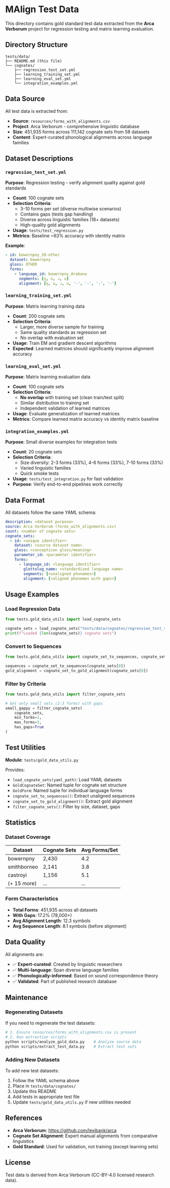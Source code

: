 # MAlign Test Data

This directory contains gold standard test data extracted from the **Arca Verborum** project for regression testing and matrix learning evaluation.

## Directory Structure

```
tests/data/
├── README.md (this file)
└── cognates/
    ├── regression_test_set.yml
    ├── learning_training_set.yml
    ├── learning_eval_set.yml
    └── integration_examples.yml
```

## Data Source

All test data is extracted from:
- **Source**: `resources/forms_with_alignments.csv`
- **Project**: Arca Verborum - comprehensive linguistic database
- **Size**: 451,935 forms across 111,142 cognate sets from 58 datasets
- **Content**: Expert-curated phonological alignments across language families

## Dataset Descriptions

### `regression_test_set.yml`
**Purpose**: Regression testing - verify alignment quality against gold standards

- **Count**: 100 cognate sets
- **Selection Criteria**:
  - 3-10 forms per set (diverse multiwise scenarios)
  - Contains gaps (tests gap handling)
  - Diverse across linguistic families (18+ datasets)
  - High-quality gold alignments
- **Usage**: `tests/test_regression.py`
- **Metrics**: Baseline ~63% accuracy with identity matrix

**Example**:
```yaml
- id: bowernpny_28-other
  dataset: bowernpny
  gloss: OTHER
  forms:
    - language_id: bowernpny_Arabana
      segments: [ŋ, u, ɹ, u]
      alignment: [ŋ, u, ɹ, u, '-', '-', '-', '-']
```

### `learning_training_set.yml`
**Purpose**: Matrix learning training data

- **Count**: 200 cognate sets
- **Selection Criteria**:
  - Larger, more diverse sample for training
  - Same quality standards as regression set
  - No overlap with evaluation set
- **Usage**: Train EM and gradient descent algorithms
- **Expected**: Learned matrices should significantly improve alignment accuracy

### `learning_eval_set.yml`
**Purpose**: Matrix learning evaluation data

- **Count**: 100 cognate sets
- **Selection Criteria**:
  - **No overlap** with training set (clean train/test split)
  - Similar distribution to training set
  - Independent validation of learned matrices
- **Usage**: Evaluate generalization of learned matrices
- **Metrics**: Compare learned matrix accuracy vs identity matrix baseline

### `integration_examples.yml`
**Purpose**: Small diverse examples for integration tests

- **Count**: 20 cognate sets
- **Selection Criteria**:
  - Size diversity: 2-3 forms (33%), 4-6 forms (33%), 7-10 forms (33%)
  - Varied linguistic families
  - Quick smoke tests
- **Usage**: `tests/test_integration.py` for fast validation
- **Purpose**: Verify end-to-end pipelines work correctly

## Data Format

All datasets follow the same YAML schema:

```yaml
description: <dataset purpose>
source: Arca Verborum (forms_with_alignments.csv)
count: <number of cognate sets>
cognate_sets:
  - id: <unique identifier>
    dataset: <source dataset name>
    gloss: <concepticon gloss/meaning>
    parameter_id: <parameter identifier>
    forms:
      - language_id: <language identifier>
        glottolog_name: <standardized language name>
        segments: [<unaligned phonemes>]
        alignment: [<aligned phonemes with gaps>]
```

## Usage Examples

### Load Regression Data
```python
from tests.gold_data_utils import load_cognate_sets

cognate_sets = load_cognate_sets("tests/data/cognates/regression_test_set.yml")
print(f"Loaded {len(cognate_sets)} cognate sets")
```

### Convert to Sequences
```python
from tests.gold_data_utils import cognate_set_to_sequences, cognate_set_to_gold_alignment

sequences = cognate_set_to_sequences(cognate_sets[0])
gold_alignment = cognate_set_to_gold_alignment(cognate_sets[0])
```

### Filter by Criteria
```python
from tests.gold_data_utils import filter_cognate_sets

# Get only small sets (2-3 forms) with gaps
small_gappy = filter_cognate_sets(
    cognate_sets,
    min_forms=2,
    max_forms=3,
    has_gaps=True
)
```

## Test Utilities

**Module**: `tests/gold_data_utils.py`

Provides:
- `load_cognate_sets(yaml_path)`: Load YAML datasets
- `GoldCognateSet`: Named tuple for cognate set structure
- `GoldForm`: Named tuple for individual language forms
- `cognate_set_to_sequences()`: Extract unaligned sequences
- `cognate_set_to_gold_alignment()`: Extract gold alignment
- `filter_cognate_sets()`: Filter by size, dataset, gaps

## Statistics

### Dataset Coverage

| Dataset | Cognate Sets | Avg Forms/Set |
|---------|--------------|---------------|
| bowernpny | 2,430 | 4.2 |
| smithborneo | 2,141 | 3.8 |
| castroyi | 1,156 | 5.1 |
| (+ 15 more) | ... | ... |

### Form Characteristics

- **Total Forms**: 451,935 across all datasets
- **With Gaps**: 17.2% (78,000+)
- **Avg Alignment Length**: 12.3 symbols
- **Avg Sequence Length**: 8.1 symbols (before alignment)

## Data Quality

All alignments are:
- ✅ **Expert-curated**: Created by linguistic researchers
- ✅ **Multi-language**: Span diverse language families
- ✅ **Phonologically-informed**: Based on sound correspondence theory
- ✅ **Validated**: Part of published research database

## Maintenance

### Regenerating Datasets

If you need to regenerate the test datasets:

```bash
# 1. Ensure resources/forms_with_alignments.csv is present
# 2. Run extraction scripts
python scripts/analyze_gold_data.py    # Analyze source data
python scripts/extract_test_data.py    # Extract test sets
```

### Adding New Datasets

To add new test datasets:
1. Follow the YAML schema above
2. Place in `tests/data/cognates/`
3. Update this README
4. Add tests in appropriate test file
5. Update `tests/gold_data_utils.py` if new utilities needed

## References

- **Arca Verborum**: https://github.com/lexibank/arca
- **Cognate Set Alignment**: Expert manual alignments from comparative linguistics
- **Gold Standard**: Used for validation, not training (except learning sets)

## License

Test data is derived from Arca Verborum (CC-BY-4.0 licensed research data).
